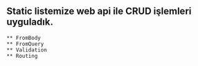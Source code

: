 ## Static listemize web api ile CRUD işlemleri uyguladık.

    ** FromBody
    ** FromQuery
    ** Validation
    ** Routing